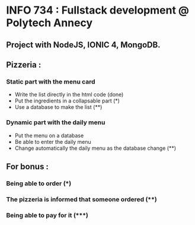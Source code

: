 # INFO 734 : Fullstack development @ Polytech Annecy

## Project with NodeJS, IONIC 4, MongoDB.

## Pizzeria :

### Static part with the menu card
* Write the list directly in the html code (done)
* Put the ingredients in a collapsable part (\*)
* Use a database to make the list (\*\*)

### Dynamic part with the daily menu

* Put the menu on a database
* Be able to enter the daily menu
* Change automatically the daily menu as the database change (\*\*)

## For bonus :

### Being able to order (\*)
### The pizzeria is informed that someone ordered (\*\*)
### Being able to pay for it (\*\*\*)
